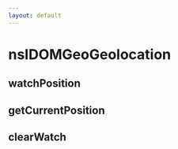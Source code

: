 ```yaml
---
layout: default
---
```


# nsIDOMGeoGeolocation #

## watchPosition ##

## getCurrentPosition ##

## clearWatch ##
